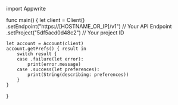 import Appwrite

func main() {
let client = Client()
.setEndpoint("https://[HOSTNAME_OR_IP]/v1") // Your API Endpoint
.setProject("5df5acd0d48c2") // Your project ID

    let account = Account(client)
    account.getPrefs() { result in
        switch result {
        case .failure(let error):
            print(error.message)
        case .success(let preferences):
            print(String(describing: preferences))
        }
    }

}
